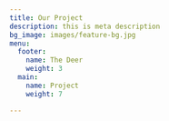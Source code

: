 ```yaml
---
title: Our Project
description: this is meta description
bg_image: images/feature-bg.jpg
menu:
  footer:
    name: The Deer
    weight: 3
  main:
    name: Project
    weight: 7

---
```


